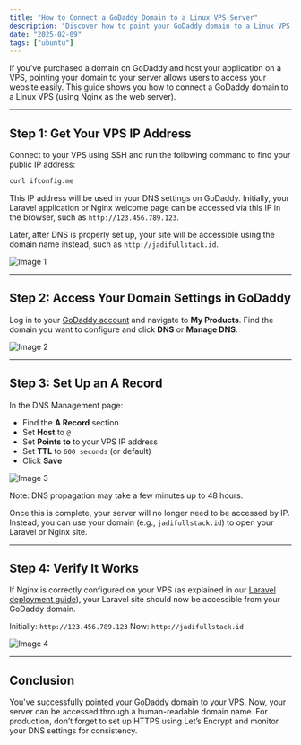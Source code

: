 ```yaml
---
title: "How to Connect a GoDaddy Domain to a Linux VPS Server"
description: "Discover how to point your GoDaddy domain to a Linux VPS. This step-by-step guide covers DNS setup and server configuration to link your domain to your VPS."
date: "2025-02-09"
tags: ["ubuntu"]
---
```


If you’ve purchased a domain on GoDaddy and host your application on a VPS, pointing your domain to your server allows users to access your website easily. This guide shows you how to connect a GoDaddy domain to a Linux VPS (using Nginx as the web server).

---

## Step 1: Get Your VPS IP Address

Connect to your VPS using SSH and run the following command to find your public IP address:

```bash
curl ifconfig.me
```

This IP address will be used in your DNS settings on GoDaddy. Initially, your Laravel application or Nginx welcome page can be accessed via this IP in the browser, such as `http://123.456.789.123`.

Later, after DNS is properly set up, your site will be accessible using the domain name instead, such as `http://jadifullstack.id`.

![Image 1](https://ik.imagekit.io/n1hqrcegw/articles/cara-menghubungkan-domain-godaddy-ke-vps-linux-nginx/gambar-01.webp?updatedAt=1733743922149)

---

## Step 2: Access Your Domain Settings in GoDaddy

Log in to your [GoDaddy account](https://www.godaddy.com/) and navigate to **My Products**. Find the domain you want to configure and click **DNS** or **Manage DNS**.

![Image 2](https://ik.imagekit.io/n1hqrcegw/articles/cara-menghubungkan-domain-godaddy-ke-vps-linux-nginx/gambar-02.webp?updatedAt=1733743922149)

---

## Step 3: Set Up an A Record

In the DNS Management page:

* Find the **A Record** section
* Set **Host** to `@`
* Set **Points to** to your VPS IP address
* Set **TTL** to `600 seconds` (or default)
* Click **Save**

![Image 3](https://ik.imagekit.io/n1hqrcegw/articles/cara-menghubungkan-domain-godaddy-ke-vps-linux-nginx/gambar-03.webp?updatedAt=1733743922149)

Note: DNS propagation may take a few minutes up to 48 hours.

Once this is complete, your server will no longer need to be accessed by IP. Instead, you can use your domain (e.g., `jadifullstack.id`) to open your Laravel or Nginx site.

---

## Step 4: Verify It Works

If Nginx is correctly configured on your VPS (as explained in our [Laravel deployment guide](/blog/deploy-laravel-to-vps)), your Laravel site should now be accessible from your GoDaddy domain.

Initially: `http://123.456.789.123`
Now: `http://jadifullstack.id`

![Image 4](https://ik.imagekit.io/n1hqrcegw/articles/cara-menghubungkan-domain-godaddy-ke-vps-linux-nginx/gambar-04.webp?updatedAt=1733743922149)

---

## Conclusion

You've successfully pointed your GoDaddy domain to your VPS. Now, your server can be accessed through a human-readable domain name. For production, don’t forget to set up HTTPS using Let’s Encrypt and monitor your DNS settings for consistency.



